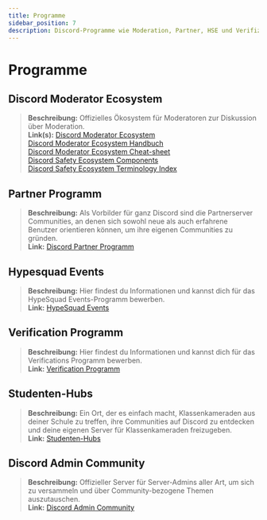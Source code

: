 ```yaml
---
title: Programme
sidebar_position: 7
description: Discord-Programme wie Moderation, Partner, HSE und Verifizierung.
---
```


# Programme

## **Discord Moderator Ecosystem** 
> **Beschreibung:** Offizielles Ökosystem für Moderatoren zur Diskussion über Moderation.   <br/>
**Link(s):** [Discord Moderator Ecosystem](https://blog.discord.com/announcing-the-discord-moderator-academy-exam-a1bcb5b9d405)   <br/>
[Discord Moderator Ecosystem Handbuch](https://drive.google.com/file/d/1rCCi7UZ3BAS38T-zwBVpmTb13m8z7avW/view)   <br/>
[Discord Moderator Ecosystem Cheat-sheet](https://drive.google.com/file/d/1ir-H91-yfskFO4wjEQCtc81ip9XErl9l/view) <br/>
[Discord Safety Ecosystem Components](https://docs.google.com/document/d/1rh4gAqymGPAqoi1gnzOw-_nIlgkkLvh233NAgNnq-Sw/edit#heading=h.80lk0cy481v7)  <br/>
[Discord Safety Ecosystem Terminology Index](https://drive.google.com/file/d/1MZYnh165Z1d5BBLIq7ax_Ke6cx8WL64_/view)


## **Partner Programm**

> **Beschreibung:** Als Vorbilder für ganz Discord sind die Partnerserver Communities, an denen sich sowohl neue als auch erfahrene Benutzer orientieren können, um ihre eigenen Communities zu gründen.   <br/>
**Link:** [Discord Partner Programm](https://dis.gd/partners)

## **Hypesquad Events**

> **Beschreibung:** Hier findest du Informationen und kannst dich für das HypeSquad Events-Programm bewerben.   <br/>
**Link:** [HypeSquad Events](https://dis.gd/hypesquad)

## **Verification Programm**

> **Beschreibung:** Hier findest du Informationen und kannst dich für das Verifications Programm bewerben.   <br/>
**Link:** [Verification Programm](https://dis.gd/verification)

## **Studenten-Hubs**

> **Beschreibung:** Ein Ort, der es einfach macht, Klassenkameraden aus deiner Schule zu treffen, ihre Communities auf Discord zu entdecken und deine eigenen Server für Klassenkameraden freizugeben.   <br/>
**Link:** [Studenten-Hubs](https://dis.gd/studenthubs)

## **Discord Admin Community**

> **Beschreibung:** Offizieller Server für Server-Admins aller Art, um sich zu versammeln und über Community-bezogene Themen auszutauschen. <br/>
**Link:** [Discord Admin Community](https://support.discord.com/hc/en-us/articles/5309276245271-Discord-Admin-Server-FAQ)